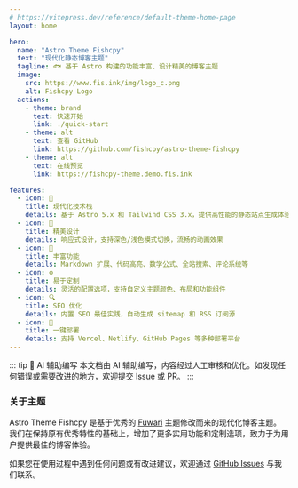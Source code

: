 ```yaml
---
# https://vitepress.dev/reference/default-theme-home-page
layout: home

hero:
  name: "Astro Theme Fishcpy"
  text: "现代化静态博客主题"
  tagline: 🐟 基于 Astro 构建的功能丰富、设计精美的博客主题
  image:
    src: https://www.fis.ink/img/logo_c.png
    alt: Fishcpy Logo
  actions:
    - theme: brand
      text: 快速开始
      link: ./quick-start
    - theme: alt
      text: 查看 GitHub
      link: https://github.com/fishcpy/astro-theme-fishcpy
    - theme: alt
      text: 在线预览
      link: https://fishcpy-theme.demo.fis.ink

features:
  - icon: 🚀
    title: 现代化技术栈
    details: 基于 Astro 5.x 和 Tailwind CSS 3.x，提供高性能的静态站点生成体验
  - icon: 🎨
    title: 精美设计
    details: 响应式设计，支持深色/浅色模式切换，流畅的动画效果
  - icon: 📝
    title: 丰富功能
    details: Markdown 扩展、代码高亮、数学公式、全站搜索、评论系统等
  - icon: ⚙️
    title: 易于定制
    details: 灵活的配置选项，支持自定义主题颜色、布局和功能组件
  - icon: 🔍
    title: SEO 优化
    details: 内置 SEO 最佳实践，自动生成 sitemap 和 RSS 订阅源
  - icon: 🚀
    title: 一键部署
    details: 支持 Vercel、Netlify、GitHub Pages 等多种部署平台
---
```


<Home />

::: tip 🤖 AI 辅助编写
本文档由 AI 辅助编写，内容经过人工审核和优化。如发现任何错误或需要改进的地方，欢迎提交 Issue 或 PR。
:::



### 关于主题

Astro Theme Fishcpy 是基于优秀的 [Fuwari](https://github.com/saicaca/fuwari) 主题修改而来的现代化博客主题。我们在保持原有优秀特性的基础上，增加了更多实用功能和定制选项，致力于为用户提供最佳的博客体验。

如果您在使用过程中遇到任何问题或有改进建议，欢迎通过 [GitHub Issues](https://github.com/fishcpy/astro-theme-fishcpy/issues) 与我们联系。